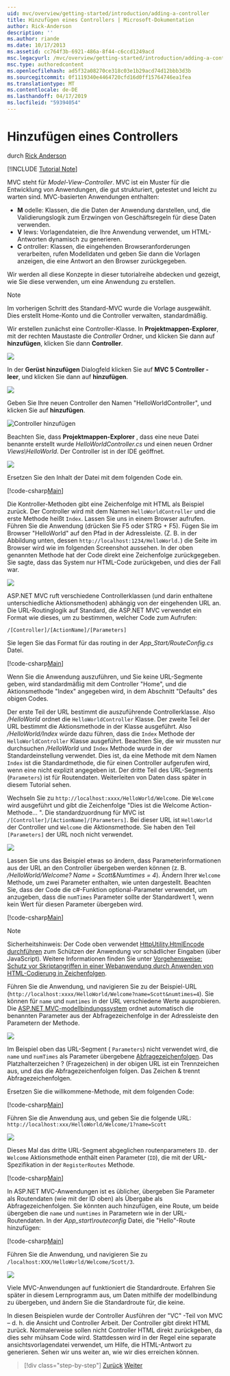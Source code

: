 ```yaml
---
uid: mvc/overview/getting-started/introduction/adding-a-controller
title: Hinzufügen eines Controllers | Microsoft-Dokumentation
author: Rick-Anderson
description: ''
ms.author: riande
ms.date: 10/17/2013
ms.assetid: cc764f3b-6921-486a-8f44-c6ccd1249acd
msc.legacyurl: /mvc/overview/getting-started/introduction/adding-a-controller
msc.type: authoredcontent
ms.openlocfilehash: ad5f32a08270ce318c03e1b29acd74d12bbb3d3b
ms.sourcegitcommit: 0f1119340e4464720cfd16d0ff15764746ea1fea
ms.translationtype: MT
ms.contentlocale: de-DE
ms.lasthandoff: 04/17/2019
ms.locfileid: "59394054"
---
```

# <a name="adding-a-controller"></a>Hinzufügen eines Controllers

durch [Rick Anderson]((https://twitter.com/RickAndMSFT))

[!INCLUDE [Tutorial Note](sample/code-location.md)]

MVC steht für *Model-View-Controller*. MVC ist ein Muster für die Entwicklung von Anwendungen, die gut strukturiert, getestet und leicht zu warten sind. MVC-basierten Anwendungen enthalten:

- **M** odelle: Klassen, die die Daten der Anwendung darstellen, und, die Validierungslogik zum Erzwingen von Geschäftsregeln für diese Daten verwenden.
- **V** Iews: Vorlagendateien, die Ihre Anwendung verwendet, um HTML-Antworten dynamisch zu generieren.
- **C** ontroller: Klassen, die eingehenden Browseranforderungen verarbeiten, rufen Modelldaten und geben Sie dann die Vorlagen anzeigen, die eine Antwort an den Browser zurückgegeben.

Wir werden all diese Konzepte in dieser tutorialreihe abdecken und gezeigt, wie Sie diese verwenden, um eine Anwendung zu erstellen.

> [!NOTE]
> Im vorherigen Schritt des Standard-MVC wurde die Vorlage ausgewählt. Dies erstellt Home-Konto und die Controller verwalten, standardmäßig.

Wir erstellen zunächst eine Controller-Klasse. In **Projektmappen-Explorer**, mit der rechten Maustaste die *Controller* Ordner, und klicken Sie dann auf **hinzufügen**, klicken Sie dann **Controller**.


![](adding-a-controller/_static/image1.png)

In der **Gerüst hinzufügen** Dialogfeld klicken Sie auf **MVC 5 Controller - leer**, und klicken Sie dann auf **hinzufügen**.

![](adding-a-controller/_static/image2.png)  
 

Geben Sie Ihre neuen Controller den Namen "HelloWorldController", und klicken Sie auf **hinzufügen**.

![Controller hinzufügen](adding-a-controller/_static/image3.png)

Beachten Sie, dass **Projektmappen-Explorer** , dass eine neue Datei benannte erstellt wurde *HelloWorldController.cs* und einen neuen Ordner *Views\HelloWorld*. Der Controller ist in der IDE geöffnet.

![](adding-a-controller/_static/image4.png)

Ersetzen Sie den Inhalt der Datei mit dem folgenden Code ein.

[!code-csharp[Main](adding-a-controller/samples/sample1.cs)]

Die Kontroller-Methoden gibt eine Zeichenfolge mit HTML als Beispiel zurück. Der Controller wird mit dem Namen `HelloWorldController` und die erste Methode heißt `Index`. Lassen Sie uns in einem Browser aufrufen. Führen Sie die Anwendung (drücken Sie F5 oder STRG + F5). Fügen Sie im Browser &quot;HelloWorld&quot; auf den Pfad in der Adressleiste. (Z. B. in der Abbildung unten, dessen `http://localhost:1234/HelloWorld.`) die Seite im Browser wird wie im folgenden Screenshot aussehen. In der oben genannten Methode hat der Code direkt eine Zeichenfolge zurückgegeben. Sie sagte, dass das System nur HTML-Code zurückgeben, und dies der Fall war.

![](adding-a-controller/_static/image5.png)

ASP.NET MVC ruft verschiedene Controllerklassen (und darin enthaltene unterschiedliche Aktionsmethoden) abhängig von der eingehenden URL an. Die URL-Routinglogik auf Standard, die ASP.NET MVC verwendet ein Format wie dieses, um zu bestimmen, welcher Code zum Aufrufen:

`/[Controller]/[ActionName]/[Parameters]`

Sie legen Sie das Format für das routing in der *App\_Start/RouteConfig.cs* Datei.

[!code-csharp[Main](adding-a-controller/samples/sample2.cs?highlight=7-8)]

Wenn Sie die Anwendung auszuführen, und Sie keine URL-Segmente geben, wird standardmäßig mit dem Controller "Home", und die Aktionsmethode "Index" angegeben wird, in dem Abschnitt "Defaults" des obigen Codes.

Der erste Teil der URL bestimmt die auszuführende Controllerklasse. Also */HelloWorld* ordnet die `HelloWorldController` Klasse. Der zweite Teil der URL bestimmt die Aktionsmethode in der Klasse ausgeführt. Also */HelloWorld/Index* würde dazu führen, dass die `Index` Methode der `HelloWorldController` Klasse ausgeführt. Beachten Sie, die wir mussten nur durchsuchen */HelloWorld* und `Index` Methode wurde in der Standardeinstellung verwendet. Dies ist, da eine Methode mit dem Namen `Index` ist die Standardmethode, die für einen Controller aufgerufen wird, wenn eine nicht explizit angegeben ist. Der dritte Teil des URL-Segments (`Parameters`) ist für Routendaten. Weiterleiten von Daten dass später in diesem Tutorial sehen.

Wechseln Sie zu `http://localhost:xxxx/HelloWorld/Welcome`. Die `Welcome` wird ausgeführt und gibt die Zeichenfolge &quot;Dies ist die Welcome Action-Methode... &quot;. Die standardzuordnung für MVC ist `/[Controller]/[ActionName]/[Parameters]`. Bei dieser URL ist `HelloWorld` der Controller und `Welcome` die Aktionsmethode. Sie haben den Teil `[Parameters]` der URL noch nicht verwendet.

![](adding-a-controller/_static/image6.png)

Lassen Sie uns das Beispiel etwas so ändern, dass Parameterinformationen aus der URL an den Controller übergeben werden können (z. B. */HelloWorld/Welcome? Name = Scott&amp;Numtimes = 4*). Ändern Ihrer `Welcome` Methode, um zwei Parameter enthalten, wie unten dargestellt. Beachten Sie, dass der Code die c#-Funktion optional-Parameter verwendet, um anzugeben, dass die `numTimes` Parameter sollte der Standardwert 1, wenn kein Wert für diesen Parameter übergeben wird.

[!code-csharp[Main](adding-a-controller/samples/sample3.cs)]

> [!NOTE]
> Sicherheitshinweis: Der Code oben verwendet [HttpUtility.HtmlEncode durchführen](https://msdn.microsoft.com/library/ee360286(v=vs.110).aspx) zum Schützen der Anwendung vor schädlicher Eingaben (über JavaScript). Weitere Informationen finden Sie unter [Vorgehensweise: Schutz vor Skriptangriffen in einer Webanwendung durch Anwenden von HTML-Codierung in Zeichenfolgen](https://msdn.microsoft.com/library/a2a4yykt(v=vs.100).aspx).


 Führen Sie die Anwendung, und navigieren Sie zu der Beispiel-URL (`http://localhost:xxxx/HelloWorld/Welcome?name=Scott&numtimes=4`). Sie können für `name` und `numtimes` in der URL verschiedene Werte ausprobieren. Die [ASP.NET MVC-modellbindungssystem](http://odetocode.com/Blogs/scott/archive/2009/04/27/6-tips-for-asp-net-mvc-model-binding.aspx) ordnet automatisch die benannten Parameter aus der Abfragezeichenfolge in der Adressleiste den Parametern der Methode.

![](adding-a-controller/_static/image7.png)

Im Beispiel oben das URL-Segment ( `Parameters`) nicht verwendet wird, die `name` und `numTimes` als Parameter übergebene [Abfragezeichenfolgen](http://en.wikipedia.org/wiki/Query_string). Das Platzhalterzeichen ? (Fragezeichen) in der obigen URL ist ein Trennzeichen aus, und das die Abfragezeichenfolgen folgen. Das Zeichen &amp; trennt Abfragezeichenfolgen.

Ersetzen Sie die willkommene-Methode, mit dem folgenden Code:

[!code-csharp[Main](adding-a-controller/samples/sample4.cs)]

Führen Sie die Anwendung aus, und geben Sie die folgende URL: `http://localhost:xxx/HelloWorld/Welcome/1?name=Scott`

![](adding-a-controller/_static/image8.png)

Dieses Mal das dritte URL-Segment abgeglichen routenparameters `ID.` der `Welcome` Aktionsmethode enthält einen Parameter (`ID`), die mit der URL-Spezifikation in der `RegisterRoutes` Methode.

[!code-csharp[Main](adding-a-controller/samples/sample5.cs?highlight=7)]

In ASP.NET MVC-Anwendungen ist es üblicher, übergeben Sie Parameter als Routendaten (wie mit der ID oben) als Übergabe als Abfragezeichenfolgen. Sie könnten auch hinzufügen, eine Route, um beide übergeben die `name` und `numtimes` in Parametern wie in der URL-Routendaten. In der *App\_start\routeconfig* Datei, die "Hello"-Route hinzufügen:

[!code-csharp[Main](adding-a-controller/samples/sample6.cs?highlight=13-16)]

Führen Sie die Anwendung, und navigieren Sie zu `/localhost:XXX/HelloWorld/Welcome/Scott/3`.

![](adding-a-controller/_static/image9.png)

Viele MVC-Anwendungen auf funktioniert die Standardroute. Erfahren Sie später in diesem Lernprogramm aus, um Daten mithilfe der modellbindung zu übergeben, und ändern Sie die Standardroute für, die keine.

In diesen Beispielen wurde der Controller Ausführen der &quot;VC&quot; -Teil von MVC – d. h. die Ansicht und Controller Arbeit. Der Controller gibt direkt HTML zurück. Normalerweise sollen nicht Controller HTML direkt zurückgeben, da dies sehr mühsam Code wird. Stattdessen wird in der Regel eine separate ansichtsvorlagendatei verwendet, um Hilfe, die HTML-Antwort zu generieren. Sehen wir uns weiter an, wie wir dies erreichen können.

> [!div class="step-by-step"]
> [Zurück](getting-started.md)
> [Weiter](adding-a-view.md)
